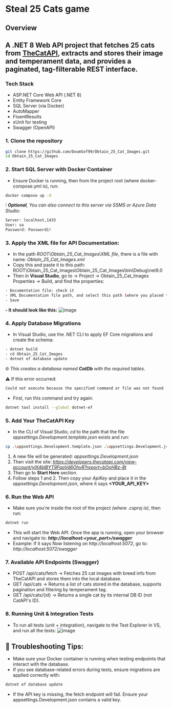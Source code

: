 # Steal 25 Cats game

## Overview
## A .NET 8 Web API project that fetches 25 cats from [TheCatAPI](https://thecatapi.com/), extracts and stores their image and temperament data, and provides a paginated, tag-filterable REST interface.

### Tech Stack
- ASP.NET Core Web API (.NET 8)
- Entity Framework Core
- SQL Server (via Docker)
- AutoMapper
- FluentResults
- xUnit for testing
- Swagger (OpenAPI)

### 1. Clone the repository
```bash
git clone https://github.com/DoumSof99/Obtain_25_Cat_Images.git
cd Obtain_25_Cat_Images
```
### 2. Start SQL Server with Docker Container
- Ensure Docker is running, then from the project root (where docker-compose.yml is), run:
```bash
docker compose up -d
```
:grey_exclamation: _**Optional**, You can also connect to this server via SSMS or Azure Data Studio:_
```bash
Server: localhost,1433  
User: sa  
Password: Password1!
```
### 3. Apply the XML file for API Documentation:
- In the path _ROOT\Obtain_25_Cat_Images\XML file_, there is a file with name: _Obtain_25_Cat_Images.xml_
- Copy this and paste it to this path: ROOT\Obtain_25_Cat_Images\Obtain_25_Cat_Images\bin\Debug\net8.0
- Then in **Visual Studio**, go to -> Project -> Obtain_25_Cat_Images Properties -> Build, and find the properties:
```bash
- Documentation file: check it
- XML Documentation file path, and select this path (where you placed the Obtain_25_Cat_Images.xml file): ..\ROOT\Obtain_25_Cat_Images\Obtain_25_Cat_Images\bin\Debug\net8.0\Obtain_25_Cat_Images.xml
- Save
```
**- It should look like this:**
![image](https://github.com/user-attachments/assets/f43202e3-87eb-4363-9e42-49c838b0862c)

### 4. Apply Database Migrations
- In Visual Studio, use the .NET CLI to apply EF Core migrations and create the schema:
```bash
- dotnet build
- cd Obtain_25_Cat_Images
- dotnet ef database update
```
:globe_with_meridians: _This creates a database named **CatDb** with the required tables._

:warning: If this error occurred: 
```bash
Could not execute because the specified command or file was not found
```
- First, run this command and try again:
```bash
dotnet tool install --global dotnet-ef
```
### 5. Add Your TheCatAPI Key
- In the CLI of Visual Studio, _cd_ to the path that the file _appsettings.Development.template.json_ exists and run:
```bash
cp .\appsettings.Development.template.json .\appsettings.Development.json
```
1. A new file will be generated: _appsettings.Development.json_
2. Then visit the site: _https://developers.thecatapi.com/view-account/ylX4blBYT9FaoVd6OhvR?report=bOoHBz-8t_
3. Then go to **Start Here** section.
4. Follow steps 1 and 2. Then copy your _ApiKey_ and place it in the _appsettings.Development.json_, where it says **<YOUR_API_KEY>**
### 6. Run the Web API
- Make sure you're inside the root of the project _(where .csproj is)_, then run:
```bash
dotnet run
```
- This will start the Web API. Once the app is running, open your browser and navigate to: **_http://localhost:<your_port>/swagger_**
- Example: If it says Now listening on _http://localhost:5072_, go to: _http://localhost:5072/swagger_
### 7. Available API Endpoints (Swagger)
- POST /api/cats/fetch  -> Fetches 25 cat images with breed info from TheCatAPI and stores them into the local database.
- GET /api/cats         -> Returns a list of cats stored in the database, supports pagination and filtering by temperament tag.
- GET /api/cats/{id}    -> Returns a single cat by its internal DB ID (not CatAPI's ID).
### 8. Running Unit & Integration Tests
- To run all tests (unit + integration), navigate to the Test Explorer in VS, and run all the tests:
![image](https://github.com/user-attachments/assets/12c04299-2e9c-4b23-a49c-e919fe4f1879)

## :dart: Troubleshooting Tips:
- Make sure your Docker container is running when testing endpoints that interact with the database.
- If you see database-related errors during tests, ensure migrations are applied correctly with:
```bash
dotnet ef database update
```
- If the API key is missing, the fetch endpoint will fail. Ensure your appsettings.Development.json contains a valid key.
